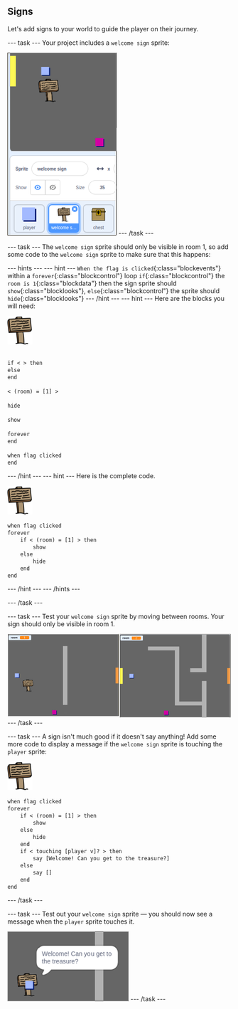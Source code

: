 ## Signs

Let's add signs to your world to guide the player on their journey.

--- task ---
Your project includes a `welcome sign` sprite:

![screenshot](images/world-sign.png)
--- /task ---

--- task ---
The `welcome sign` sprite should only be visible in room 1, so add some code to the `welcome sign` sprite to make sure that this happens:

--- hints --- --- hint ---
`When the flag is clicked`{:class="blockevents"} within a `forever`{:class="blockcontrol"} loop `if`{:class="blockcontrol"} the `room is 1`{:class="blockdata"} then the sign sprite should `show`{:class="blocklooks"}, `else`{:class="blockcontrol"} the sprite should `hide`{:class="blocklooks"}
--- /hint --- --- hint ---
Here are the blocks you will need:

![sign](images/sign.png)

```blocks

if < > then
else
end

< (room) = [1] >

hide

show

forever
end

when flag clicked
end
```
--- /hint --- --- hint ---
Here is the complete code.

![sign](images/sign.png)

```blocks
when flag clicked
forever
	if < (room) = [1] > then
		show
	else
		hide
	end
end
```
--- /hint --- --- /hints ---


--- /task ---

--- task ---
Test your `welcome sign` sprite by moving between rooms. Your sign should only be visible in room 1.

![screenshot](images/world-sign-test.png)
--- /task ---

--- task ---
A sign isn't much good if it doesn't say anything! Add some more code to display a message if the `welcome sign` sprite is touching the `player` sprite:

![sign](images/sign.png)

```blocks
when flag clicked
forever
	if < (room) = [1] > then
		show
	else
		hide
	end
	if < touching [player v]? > then
		say [Welcome! Can you get to the treasure?]
	else
		say []
	end
end
```
--- /task ---

--- task ---
Test out your `welcome sign` sprite — you should now see a message when the `player` sprite touches it.

![screenshot](images/world-sign-test2.png)
--- /task ---
